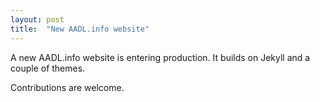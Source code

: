 ```yaml
---
layout: post
title:  "New AADL.info website"
---
```


A new AADL.info website is entering production. It builds on Jekyll and a couple of themes.

Contributions are welcome.
